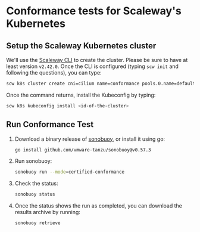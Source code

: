 # Conformance tests for Scaleway's Kubernetes

## Setup the Scaleway Kubernetes cluster

We'll use the [Scaleway CLI](https://github.com/scaleway/scaleway-cli/) to create the cluster. Please be sure to have at least version `v2.42.0`.
Once the CLI is configured (typing `scw init` and following the questions), you can type:

```bash
scw k8s cluster create cni=cilium name=conformance pools.0.name=default pools.0.size=2 pools.0.node-type=dev1_l version=1.33.0 --wait
```

Once the command returns, install the Kubeconfig by typing:

```bash
scw k8s kubeconfig install <id-of-the-cluster>
```

## Run Conformance Test

1. Download a binary release of [sonobuoy](https://github.com/vmware-tanzu/sonobuoy/releases), or install it using go:

    ```bash
    go install github.com/vmware-tanzu/sonobuoy@v0.57.3
    ```

2. Run sonobuoy:

    ```bash
    sonobuoy run --mode=certified-conformance
    ```

3. Check the status:

    ```bash
    sonobuoy status
    ```

4. Once the status shows the run as completed, you can download the results archive by running:

    ```bash
    sonobuoy retrieve
    ```
